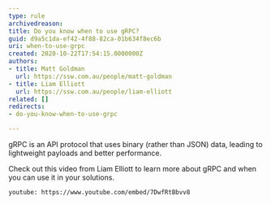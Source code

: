 ```yaml
---
type: rule
archivedreason: 
title: Do you know when to use gRPC?
guid: d9a5c1da-ef42-4f88-82ca-01b634f8ec6b
uri: when-to-use-grpc
created: 2020-10-22T17:54:15.0000000Z
authors:
- title: Matt Goldman
  url: https://ssw.com.au/people/matt-goldman
- title: Liam Elliott
  url: https://ssw.com.au/people/liam-elliott
related: []
redirects:
- do-you-know-when-to-use-grpc

---
```


gRPC is an API protocol that uses binary (rather than JSON) data, leading to lightweight payloads and better performance.

<!--endintro-->

Check out this video from Liam Elliott to learn more about gRPC and when you can use it in your solutions.


`youtube: https://www.youtube.com/embed/7DwfRtBbvv8`
